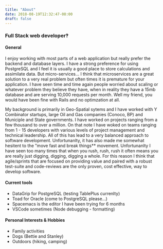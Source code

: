 ```yaml
---
title: "About"
date: 2018-08-19T12:32:47-08:00
draft: false
---
```


### Full Stack web developer‽

#### General
I enjoy working with most parts of a web application but really prefer the backend and database layers. I have a strong preference for using PostgreSQL and I feel it is usually a good place to store calculations and assimilate data. But micro-services... I think that microservices are a great solution to a very real problem but often times it is premature for your application. I have seen time and time again people worried about scaling or whatever problem they believe they have, when in reality they have a 15mb database and are serving 10,000 requests per month. Well my friend, you would have been fine with Rails and no optimzation at all.

My background is primarily in Geo-Spatial sytems and I have worked with Y Combinator startups, large Oil and Gas companies (Conoco, BP) and Municiple and State governments. I have worked on projects ranging from a few thousand to over a million. On that note I have woked on teams ranging from 1 - 15 developers with various levels of project management and technical leadership. All of this has lead to a very balanced approach to software development. Unfortunanlty, it has also made me somewhat hesitent to the "move fast and break things** movement. Unfortunanlty I have seen too many times that when you rush, rush, rush it often means you are really just digging, digging, digging a whole. For this reason I think that agile/sprints that are focused on providing value and paired with a robust test-suite and code-reviews are the only proven, cost effective, way to develop software. 


#### Current tools
* DataGrip for PostgreSQL (testing TablePlus currenlty)
* Toad for Oracle (come to PostgreSQL please...)
* Spacemacs is the editor I have been trying for 6 months
* VSCode sometimes (Node debugging - formatting) 


#### Personal Interests & Hobbies
* Family activities
* Dogs (Bettie and Stanley)
* Outdoors (hiking, camping)
